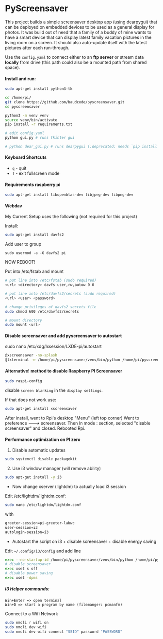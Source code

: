# PyScreensaver

This project builds a simple screensaver desktop app (using dearpygui) that can be deployed on embedded devices to 
be used as a general display for photos. It was build out of need that a family of a buddy of mine wants to have a smart
device that can display latest family vacation pictures in the living room on a screen. 
It should also auto-update itself with the latest pictures after each run-through. 

Use the `config.yaml` to connect either to an **ftp server** or stream data **locally** from drive (this path could also be a mounted path from shared space).


#### Install and run:



```bash
sudo apt-get install python3-tk

cd /home/pi/
git clone https://github.com/baudcode/pyscreensaver.git
cd pyscreensaver

python3 -m venv venv
source venv/bin/activate
pip install -r requirements.txt

# edit config.yaml
python gui.py # runs tkinter gui

# python dear_gui.py # runs dearpygui (:deprecated: needs `pip install dearpygui`)
```

#### Keyboard Shortcuts

- `q` - quit
- `f` - exit fullscreen mode

#### Requirements raspberry pi

```bash
sudo apt-get install libopenblas-dev libjpeg-dev libpng-dev
```

####  Webdav

My Current Setup uses the following (not required for this project)

Install:
```bash
sudo apt-get install davfs2
```
Add user to group
```
sudo usermod -a -G davfs2 pi
```
NOW REBOOT!

Put into /etc/fstab and mount
```bash
# put line into /etc/fstab (sudo required)
<url> <directory> davfs user,rw,autow 0 0

# put line into /etc/davfs2/secrets (sudo required)
<url> <user> <password>

# change privileges of davfs2 secrets file
sudo chmod 600 /etc/davfs2/secrets

# mount directory
sudo mount <url>
```


#### Disable screensaver and add pyscreensaver to autostart

sudo nano /etc/xdg/lxsession/LXDE-pi/autostart
```bash
@xscreensaver -no-splash
@lxterminal -e /home/pi/pyscreensaver/venv/bin/python /home/pi/pyscreensaver/gui.py
```

#### Alternative! method to disable Raspberry PI Screensaver

```bash
sudo raspi-config
```

disable `screen blanking` in the `display settings`.

If that does not work use:
```bash
sudo apt-get install xscreensaver
```

After install, went to Rpi's desktop "Menu" (left top corner)
Went to preference ---> screensaver.
Then In mode : section, selected "disable screensaver" and closed.
Rebooted Rpi.

#### Performance optimization on PI zero

1. Disable automatic updates

```bash
sudo systemctl disable packagekit
```

2. Use i3 window manager (will remove ability)

```bash
sudo apt-get install -y i3
```

- Now change xserver (lightdm) to actually load i3 session

Edit /etc/lightdm/lightdm.conf:

```bash
sudo nano /etc/lightdm/lightdm.conf
```
with
```bash
greeter-session=pi-greeter-labwc
user-session=i3
autologin-session=i3
```

- Autostart the script on i3 + disable screensaver + disable energy saving

Edit `~/.config/i3/config`
and add line

```bash
exec --no-startup-id /home/pi/pyscreensaver/venv/bin/python /home/pi/pyscreensaver/gui.py
# disable screensaver
exec xset s off
# disable power saving
exec xset -dpms
```

##### I3 Helper commands:

```
Win+Enter => open terminal
Win+D => start a program by name (filemanger: pcmanfm)
```

Connect to a Wifi Network
```bash
sudo nmcli r wifi on
sudo nmcli dev wifi
sudo nmcli dev wifi connect "SSID" password "PASSWORD"
```